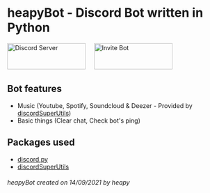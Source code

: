 # heapyBot - Discord Bot written in Python  

<a href="https://dsc.gg/heapybot" target="_blank"><img src="https://i.imgur.com/D9oIoeC.png" alt="Discord Server" width="180" height="60"></a> &nbsp; &nbsp; <a href="https://discord.com/api/oauth2/authorize?client_id=887384789483679744&permissions=8&scope=bot" target="_blank"><img src="https://i.imgur.com/dbg8rCS.png" alt="Invite Bot" width="180" height="60"></a>  
  
## Bot features  
 - Music (Youtube, Spotify, Soundcloud & Deezer - Provided by <a href="https://github.com/discordsuperutils/discord-super-utils">discordSuperUtils</a>)  
 - Basic things (Clear chat, Check bot's ping)  
  
## Packages used  
 - <a href="https://github.com/Rapptz/discord.py">discord.py</a>  
 - <a href="https://github.com/discordsuperutils/discord-super-utils">discordSuperUtils</a>  

###### *heapyBot created on 14/09/2021 by heapy*
